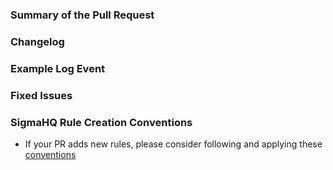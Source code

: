 <!--
Thanks for your contribution. Please make sure to fill the contents of this template with the necessary information to ease and speed up the review process.

!!! PLEASE DO NOT DELETE ANY SECTION, COMMENT OR THE CONTENT OF THE TEMPLATE. !!!
-->

### Summary of the Pull Request

<!--
**Please note that this section is required and must be filled**
A short summary of your pull request.
-->

### Changelog

<!--
** Don't remove this comment **
You need to add one line for every changed file of the PR and prefix one of the following tags:
new:	<title>
update:	<title> - <optional comment>
fix:	<title> - <optional comment>
remove:	<title> - <optional comment>
chore: for non-detection related changes (e.g. dates/titles) and changes on workflow

e.g.
new: Brute-Force Attacks on Azure Admin Account
update: Suspicious Microsoft Office Child Process - add MSPUB.EXE
fix: Malware User Agent - remove legitimate Firefox UA
chore: workflow - update checkout version
remove: Suspicious Office Execution - deprecated in favour of 8f922766-a1d3-4b57-9966-b27de37fddd2
-->

### Example Log Event

<!--
Fill this in case of false positive fixes
-->

### Fixed Issues

<!--
Link the fixed issues here, in case your commit fixes issues with rules or code
-->

### SigmaHQ Rule Creation Conventions

- If your PR adds new rules, please consider following and applying these [conventions](https://github.com/SigmaHQ/sigma-specification/blob/main/sigmahq/sigmahq_conventions.md)
